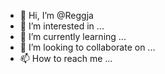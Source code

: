 - 👋 Hi, I’m @Reggja
- 👀 I’m interested in ...
- 🌱 I’m currently learning ...
- 💞️ I’m looking to collaborate on ...
- 📫 How to reach me ...

<!---
Reggja/Reggja is a ✨ special ✨ repository because its `README.md` (this file) appears on your GitHub profile.
You can click the Preview link to take a look at your changes.
--->
